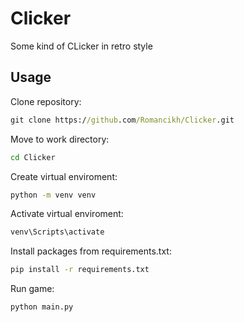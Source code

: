 # Clicker
Some kind of CLicker in retro style

## Usage
Clone repository:
```cmd
git clone https://github.com/Romancikh/Clicker.git
```

Move to work directory:
```cmd
cd Clicker
```

Create virtual enviroment:
```cmd
python -m venv venv
```

Activate virtual enviroment:
```cmd
venv\Scripts\activate
```

Install packages from requirements.txt:
```cmd
pip install -r requirements.txt
```

Run game:
```cmd
python main.py
```
